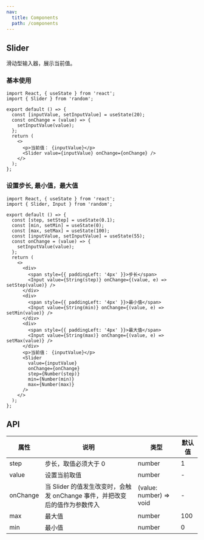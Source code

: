 ```yaml
---
nav:
  title: Components
  path: /components
---
```


## Slider

滑动型输入器，展示当前值。

### 基本使用

```tsx
import React, { useState } from 'react';
import { Slider } from 'random';

export default () => {
  const [inputValue, setInputValue] = useState(20);
  const onChange = (value) => {
    setInputValue(value);
  };
  return (
    <>
      <p>当前值： {inputValue}</p>
      <Slider value={inputValue} onChange={onChange} />
    </>
  );
};
```

### 设置步长, 最小值，最大值

```tsx
import React, { useState } from 'react';
import { Slider, Input } from 'random';

export default () => {
  const [step, setStep] = useState(0.1);
  const [min, setMin] = useState(0);
  const [max, setMax] = useState(100);
  const [inputValue, setInputValue] = useState(55);
  const onChange = (value) => {
    setInputValue(value);
  };
  return (
    <>
      <div>
        <span style={{ paddingLeft: '4px' }}>步长</span>
        <Input value={String(step)} onChange={(value, e) => setStep(value)} />
      </div>
      <div>
        <span style={{ paddingLeft: '4px' }}>最小值</span>
        <Input value={String(min)} onChange={(value, e) => setMin(value)} />
      </div>
      <div>
        <span style={{ paddingLeft: '4px' }}>最大值</span>
        <Input value={String(max)} onChange={(value, e) => setMax(value)} />
      </div>
      <p>当前值： {inputValue}</p>
      <Slider
        value={inputValue}
        onChange={onChange}
        step={Number(step)}
        min={Number(min)}
        max={Number(max)}
      />
    </>
  );
};
```

## API

| 属性     | 说明                                                                       | 类型                    | 默认值 |
| -------- | -------------------------------------------------------------------------- | ----------------------- | ------ |
| step     | 步长，取值必须大于 0                                                       | number                  | 1      |
| value    | 设置当前取值                                                               | number                  | -      |
| onChange | 当 Slider 的值发生改变时，会触发 onChange 事件，并把改变后的值作为参数传入 | (value: number) => void | -      |
| max      | 最大值                                                                     | number                  | 100    |
| min      | 最小值                                                                     | number                  | 0      |
